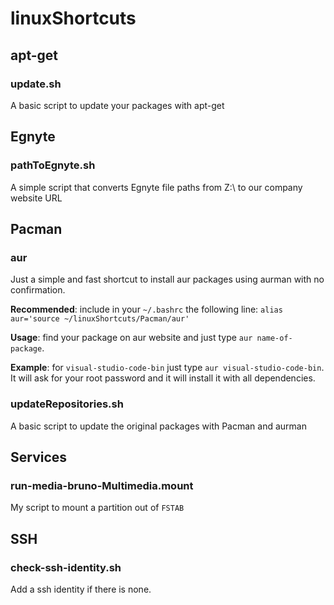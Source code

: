 # linuxShortcuts

## apt-get
### update.sh
A basic script to update your packages with apt-get

## Egnyte
### pathToEgnyte.sh
A simple script that converts Egnyte file paths from Z:\ to our company website URL

## Pacman
### aur
Just a simple and fast shortcut to install aur packages using aurman with no confirmation.

**Recommended**: include in your `~/.bashrc` the following line: `alias aur='source ~/linuxShortcuts/Pacman/aur'`

**Usage**: find your package on aur website and just type `aur name-of-package`.

**Example**: for `visual-studio-code-bin` just type `aur visual-studio-code-bin`. It will ask for your root password and it will install it with all dependencies.

### updateRepositories.sh
A basic script to update the original packages with Pacman and aurman

## Services
### run-media-bruno-Multimedia.mount
My script to mount a partition out of `FSTAB`

## SSH
### check-ssh-identity.sh
Add a ssh identity if there is none.
